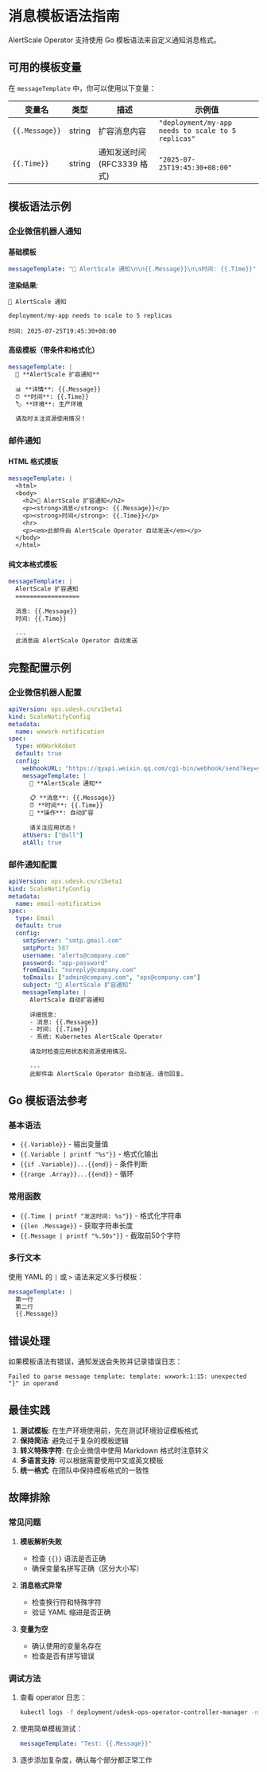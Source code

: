 # 消息模板语法指南

AlertScale Operator 支持使用 Go 模板语法来自定义通知消息格式。

## 可用的模板变量

在 `messageTemplate` 中，你可以使用以下变量：

| 变量名 | 类型 | 描述 | 示例值 |
|--------|------|------|--------|
| `{{.Message}}` | string | 扩容消息内容 | `"deployment/my-app needs to scale to 5 replicas"` |
| `{{.Time}}` | string | 通知发送时间 (RFC3339 格式) | `"2025-07-25T19:45:30+08:00"` |

## 模板语法示例

### 企业微信机器人通知

#### 基础模板
```yaml
messageTemplate: "🚨 AlertScale 通知\n\n{{.Message}}\n\n时间: {{.Time}}"
```

**渲染结果**:
```
🚨 AlertScale 通知

deployment/my-app needs to scale to 5 replicas

时间: 2025-07-25T19:45:30+08:00
```

#### 高级模板（带条件和格式化）
```yaml
messageTemplate: |
  🔔 **AlertScale 扩容通知**
  
  📊 **详情**: {{.Message}}
  ⏰ **时间**: {{.Time}}
  🏷️ **环境**: 生产环境
  
  请及时关注资源使用情况！
```

### 邮件通知

#### HTML 格式模板
```yaml
messageTemplate: |
  <html>
  <body>
    <h2>🚨 AlertScale 扩容通知</h2>
    <p><strong>消息</strong>: {{.Message}}</p>
    <p><strong>时间</strong>: {{.Time}}</p>
    <hr>
    <p><em>此邮件由 AlertScale Operator 自动发送</em></p>
  </body>
  </html>
```

#### 纯文本格式模板
```yaml
messageTemplate: |
  AlertScale 扩容通知
  ==================
  
  消息: {{.Message}}
  时间: {{.Time}}
  
  ---
  此消息由 AlertScale Operator 自动发送
```

## 完整配置示例

### 企业微信机器人配置
```yaml
apiVersion: ops.udesk.cn/v1beta1
kind: ScaleNotifyConfig
metadata:
  name: wxwork-notification
spec:
  type: WXWorkRobot
  default: true
  config:
    webhookURL: "https://qyapi.weixin.qq.com/cgi-bin/webhook/send?key=your-key"
    messageTemplate: |
      🚨 **AlertScale 通知**
      
      📋 **消息**: {{.Message}}
      ⏰ **时间**: {{.Time}}
      🔧 **操作**: 自动扩容
      
      请关注应用状态！
    atUsers: ["@all"]
    atAll: true
```

### 邮件通知配置
```yaml
apiVersion: ops.udesk.cn/v1beta1
kind: ScaleNotifyConfig
metadata:
  name: email-notification
spec:
  type: Email
  default: true
  config:
    smtpServer: "smtp.gmail.com"
    smtpPort: 587
    username: "alerts@company.com" 
    password: "app-password"
    fromEmail: "noreply@company.com"
    toEmails: ["admin@company.com", "ops@company.com"]
    subject: "🚨 AlertScale 扩容通知"
    messageTemplate: |
      AlertScale 自动扩容通知
      
      详细信息:
      - 消息: {{.Message}}
      - 时间: {{.Time}}
      - 系统: Kubernetes AlertScale Operator
      
      请及时检查应用状态和资源使用情况。
      
      ---
      此邮件由 AlertScale Operator 自动发送，请勿回复。
```

## Go 模板语法参考

### 基本语法
- `{{.Variable}}` - 输出变量值
- `{{.Variable | printf "%s"}}` - 格式化输出
- `{{if .Variable}}...{{end}}` - 条件判断
- `{{range .Array}}...{{end}}` - 循环

### 常用函数
- `{{.Time | printf "发送时间: %s"}}` - 格式化字符串
- `{{len .Message}}` - 获取字符串长度
- `{{.Message | printf "%.50s"}}` - 截取前50个字符

### 多行文本
使用 YAML 的 `|` 或 `>` 语法来定义多行模板：

```yaml
messageTemplate: |
  第一行
  第二行
  {{.Message}}
```

## 错误处理

如果模板语法有错误，通知发送会失败并记录错误日志：

```
Failed to parse message template: template: wxwork:1:15: unexpected "}" in operand
```

## 最佳实践

1. **测试模板**: 在生产环境使用前，先在测试环境验证模板格式
2. **保持简洁**: 避免过于复杂的模板逻辑
3. **转义特殊字符**: 在企业微信中使用 Markdown 格式时注意转义
4. **多语言支持**: 可以根据需要使用中文或英文模板
5. **统一格式**: 在团队中保持模板格式的一致性

## 故障排除

### 常见问题

1. **模板解析失败**
   - 检查 `{{}}` 语法是否正确
   - 确保变量名拼写正确（区分大小写）

2. **消息格式异常**
   - 检查换行符和特殊字符
   - 验证 YAML 缩进是否正确

3. **变量为空**
   - 确认使用的变量名存在
   - 检查是否有拼写错误

### 调试方法

1. 查看 operator 日志：
   ```bash
   kubectl logs -f deployment/udesk-ops-operator-controller-manager -n udesk-ops-operator-system
   ```

2. 使用简单模板测试：
   ```yaml
   messageTemplate: "Test: {{.Message}}"
   ```

3. 逐步添加复杂度，确认每个部分都正常工作
